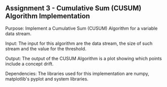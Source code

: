 ## Assignment 3 - Cumulative Sum (CUSUM) Algorithm Implementation

Purpose: Implement a Cumulative Sum (CUSUM) Algorithm for a variable data stream.

Input: The input for this algorithm are the data stream, the size of such stream and the value for the threshold.

Output: The output of the CUSUM Algorithm is a plot showing which points include a concept drift.

Dependencies: The libraries used for this implementation are numpy, matplotlib's pyplot and system libraries.

